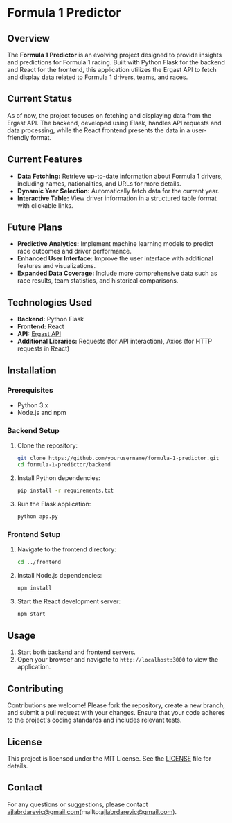 # Formula 1 Predictor

## Overview

The **Formula 1 Predictor** is an evolving project designed to provide insights and predictions for Formula 1 racing. Built with Python Flask for the backend and React for the frontend, this application utilizes the Ergast API to fetch and display data related to Formula 1 drivers, teams, and races.

## Current Status

As of now, the project focuses on fetching and displaying data from the Ergast API. The backend, developed using Flask, handles API requests and data processing, while the React frontend presents the data in a user-friendly format.

## Current Features

- **Data Fetching:** Retrieve up-to-date information about Formula 1 drivers, including names, nationalities, and URLs for more details.
- **Dynamic Year Selection:** Automatically fetch data for the current year.
- **Interactive Table:** View driver information in a structured table format with clickable links.

## Future Plans

- **Predictive Analytics:** Implement machine learning models to predict race outcomes and driver performance.
- **Enhanced User Interface:** Improve the user interface with additional features and visualizations.
- **Expanded Data Coverage:** Include more comprehensive data such as race results, team statistics, and historical comparisons.

## Technologies Used

- **Backend:** Python Flask
- **Frontend:** React
- **API:** [Ergast API](https://ergast.com/mrd/)
- **Additional Libraries:** Requests (for API interaction), Axios (for HTTP requests in React)

## Installation

### Prerequisites

- Python 3.x
- Node.js and npm

### Backend Setup

1. Clone the repository:
    ```bash
    git clone https://github.com/yourusername/formula-1-predictor.git
    cd formula-1-predictor/backend
    ```

2. Install Python dependencies:
    ```bash
    pip install -r requirements.txt
    ```

3. Run the Flask application:
    ```bash
    python app.py
    ```

### Frontend Setup

1. Navigate to the frontend directory:
    ```bash
    cd ../frontend
    ```

2. Install Node.js dependencies:
    ```bash
    npm install
    ```

3. Start the React development server:
    ```bash
    npm start
    ```

## Usage

1. Start both backend and frontend servers.
2. Open your browser and navigate to `http://localhost:3000` to view the application.

## Contributing

Contributions are welcome! Please fork the repository, create a new branch, and submit a pull request with your changes. Ensure that your code adheres to the project's coding standards and includes relevant tests.

## License

This project is licensed under the MIT License. See the [LICENSE](LICENSE) file for details. 

## Contact

For any questions or suggestions, please contact ajlabrdarevic@gmail.com(mailto:ajlabrdarevic@gmail.com).

